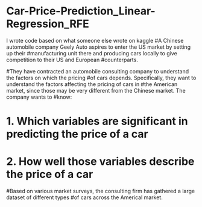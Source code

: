 # Car-Price-Prediction_Linear-Regression_RFE
I wrote code based on what someone else wrote on kaggle
#A Chinese automobile company Geely Auto aspires to enter the US market by setting up their 
#manufacturing unit there and producing cars locally to give competition to their US and European
#counterparts.

#They have contracted an automobile consulting company to understand the factors on which the pricing
#of cars depends. Specifically, they want to understand the factors affecting the pricing of cars in 
#the American market, since those may be very different from the Chinese market. The company wants to 
#know:

# 1.  Which variables are significant in predicting the price of a car
# 2.  How well those variables describe the price of a car

#Based on various market surveys, the consulting firm has gathered a large dataset of different types
#of cars across the Americal market.
